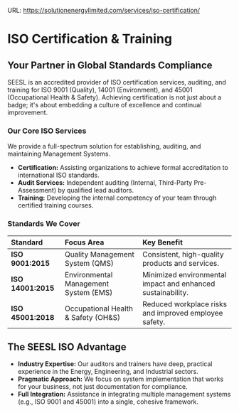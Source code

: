 URL: https://solutionenergylimited.com/services/iso-certification/

# ISO Certification & Training

## Your Partner in Global Standards Compliance
SEESL is an accredited provider of ISO certification services, auditing, and training for ISO 9001 (Quality), 14001 (Environment), and 45001 (Occupational Health & Safety). Achieving certification is not just about a badge; it's about embedding a culture of excellence and continual improvement.

### Our Core ISO Services
We provide a full-spectrum solution for establishing, auditing, and maintaining Management Systems.

*   **Certification:** Assisting organizations to achieve formal accreditation to international ISO standards.
*   **Audit Services:** Independent auditing (Internal, Third-Party Pre-Assessment) by qualified lead auditors.
*   **Training:** Developing the internal competency of your team through certified training courses.

### Standards We Cover
| Standard | Focus Area | Key Benefit |
| :--- | :--- | :--- |
| **ISO 9001:2015** | Quality Management System (QMS) | Consistent, high-quality products and services. |
| **ISO 14001:2015** | Environmental Management System (EMS) | Minimized environmental impact and enhanced sustainability. |
| **ISO 45001:2018** | Occupational Health & Safety (OH&S) | Reduced workplace risks and improved employee safety. |

## The SEESL ISO Advantage
*   **Industry Expertise:** Our auditors and trainers have deep, practical experience in the Energy, Engineering, and Industrial sectors.
*   **Pragmatic Approach:** We focus on system implementation that works for your business, not just documentation for compliance.
*   **Full Integration:** Assistance in integrating multiple management systems (e.g., ISO 9001 and 45001) into a single, cohesive framework.
